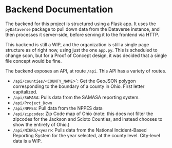 # Backend Documentation

The backend for this project is structured using a Flask app. It uses the `pyDataverse` package to pull down data from the Dataverse instance, and then processes it server-side, before serving it to the frontend via HTTP.

This backend is still a WIP, and the organization is still a single page structure as of right now, using just the one `app.py`. This is scheduled to change soon, but for a Proof of Concept design, it was decided that a single file concept would be fine.

The backend exposes an API, at route `/api`. This API has a variety of routes.
- `/api/counties/<COUNTY_NAME`>`: Get the GeoJSON polygon corresponding to the boundary of a county in Ohio. First letter capitalized.
- `/api/SAMASA`: Pulls data from the SAMASA reporting system.
- `/api/Project_Down`
- `/api/NPPES`: Pull data from the NPPES data
- `/api/zipcodes`: Zip Code map of Ohio (note: this does not filter the zipcodes for the Jackson and Scioto Counties, and instead chooses to show the entirety of Ohio.)
- `/api/NIBRS/<year>`: Pulls data from the National Incident-Based Reporting System for the year selected, at the county level. City-level data is a WIP.